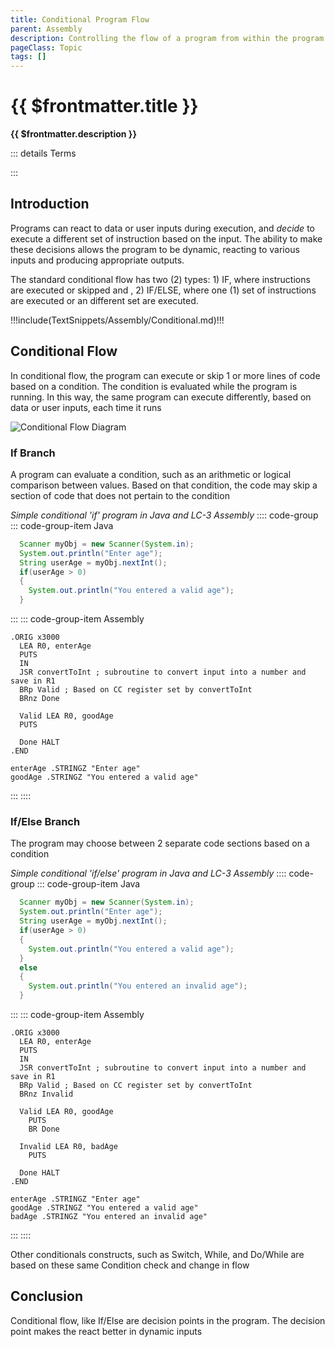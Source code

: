```yaml
---
title: Conditional Program Flow
parent: Assembly
description: Controlling the flow of a program from within the program is a big part of Turing initial General Purpose computer. It allows a program to execute in various orders, based on internal changes and external data
pageClass: Topic
tags: []
---
```


<script setup>
import KeyConcepts from '../../.vitepress/components/KeyConcepts.vue'
</script>

# {{ $frontmatter.title }}

**{{ $frontmatter.description }}**

<KeyConcepts :ConceptArray= "[
{
  Concept:'Conditional Flow',
  Details:'A single decision point in the program that will execute or skip a section of the code'
},
{
  Concept:'Program makes decisions based in outside information',
  Details:'During execution a program can change program flow based on data or user inputs'
},
{
  Concept:'Either/Or Decisions',
  Details:'Beyond executing or skipping instructions, a program make a mutually-exclusive decision to execute one (1) set of instruction or another'
}
]" />

::: details Terms
<!--@include: @/TextSnippets/Assembly/ProgramFlow_Terms.md-->
:::

## Introduction

Programs can react to data or user inputs during execution, and *decide* to execute a different set of instruction based on the input. The ability to make these decisions allows the program to be dynamic, reacting to various inputs and producing appropriate outputs.

The standard conditional flow has two (2) types: 1) IF, where instructions are executed or skipped and , 2) IF/ELSE, where one (1) set of instructions are executed or an different set are executed.


!!!include(TextSnippets/Assembly/Conditional.md)!!!


## Conditional Flow

In conditional flow, the program can execute or skip 1 or more lines of code based on a condition. The condition is evaluated while the program is running. In this way, the same program can execute differently, based on data or user inputs, each time it runs


![Conditional Flow Diagram](/images/AssemblyProgramming/ProgramFlow/Diagram_Conditional.png)

<!-- If Branch md file 
!!!include(Assembly/ProgramFlow/Conditional_If.md)!!!-->
### If Branch
A program can evaluate a condition, such as an arithmetic or logical comparison between values. Based on that condition, the code may skip a section of code that does not pertain to the condition

*Simple conditional 'if'  program in Java and LC-3 Assembly*
:::: code-group
::: code-group-item Java
```java
  Scanner myObj = new Scanner(System.in);
  System.out.println("Enter age");
  String userAge = myObj.nextInt();
  if(userAge > 0)
  {
    System.out.println("You entered a valid age");
  }
```
:::
::: code-group-item Assembly
```
.ORIG x3000
  LEA R0, enterAge
  PUTS
  IN
  JSR convertToInt ; subroutine to convert input into a number and save in R1
  BRp Valid ; Based on CC register set by convertToInt
  BRnz Done

  Valid LEA R0, goodAge
  PUTS

  Done HALT
.END

enterAge .STRINGZ "Enter age"
goodAge .STRINGZ "You entered a valid age"
```
:::
::::

<!-- If Branch md file 
!!!include(Assembly/ProgramFlow/Conditional_IfElse.md)!!!-->
### If/Else Branch
The program may choose between 2 separate code sections based on a condition

*Simple conditional 'if/else'  program in Java and LC-3 Assembly*
:::: code-group
::: code-group-item Java
```java
  Scanner myObj = new Scanner(System.in);
  System.out.println("Enter age");
  String userAge = myObj.nextInt();
  if(userAge > 0)
  {
    System.out.println("You entered a valid age");
  }
  else
  {
    System.out.println("You entered an invalid age");
  }
```
:::
::: code-group-item Assembly
```
.ORIG x3000
  LEA R0, enterAge
  PUTS
  IN
  JSR convertToInt ; subroutine to convert input into a number and save in R1
  BRp Valid ; Based on CC register set by convertToInt
  BRnz Invalid

  Valid LEA R0, goodAge
    PUTS
    BR Done

  Invalid LEA R0, badAge
    PUTS

  Done HALT
.END

enterAge .STRINGZ "Enter age"
goodAge .STRINGZ "You entered a valid age"
badAge .STRINGZ "You entered an invalid age"
```
:::
::::

Other conditionals constructs, such as Switch, While, and Do/While are based on these same Condition check and change in flow

## Conclusion

Conditional flow, like If/Else are decision points in the program. The decision point makes the react better in dynamic inputs